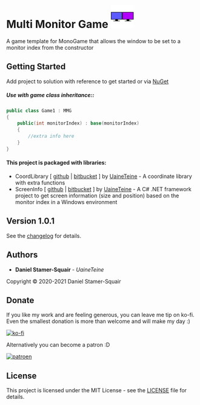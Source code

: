 # Multi Monitor Game <img src="https://raw.githubusercontent.com/uaineteine/MultiMonitorGame/release/icon/MMG.png" alt="drawing" width="60"/>

A game template for MonoGame that allows the window to be set to a monitor index from the constructor

## Getting Started

Add project to solution with reference to get started or via [NuGet](https://www.nuget.org/packages/Uaine.ScreenScraper/)

##### Use with game class inheritance::
```csharp
public class Game1 : MMG
{
    public(int monitorIndex) : base(monitorIndex)
    {
        //extra info here
    }
}
```

#### This project is packaged with libraries:

* CoordLibrary [ [github](https://github.com/uaineteine/Coord) | [bitbucket](https://bitbucket.org/uaineteinestudio/coordlibrary/) ] by [UaineTeine](https://bitbucket.org/uaineteinestudio/) - A coordinate library with extra functions
* ScreenInfo [ [github](https://github.com/uaineteine/ScreenInfo) | [bitbucket](https://bitbucket.org/uaineteinestudio/screeninfo) ] by [UaineTeine](https://bitbucket.org/uaineteinestudio/) - A C# .NET framework project to get screen information (size and position) based on the monitor index in a Windows environment

## Version 1.0.1

See the [changelog](changelog.txt) for details.

## Authors

* **Daniel Stamer-Squair** - *UaineTeine*

Copyright © 2020-2021 Daniel Stamer-Squair

## Donate

If you like my work and are feeling generous, you can leave me tip on ko-fi. Even the smallest donation is more than welcome and will make my day :)

[![ko-fi](https://ko-fi.com/img/githubbutton_sm.svg)](https://ko-fi.com/C0C43PQ0I)

Alternatively you can become a patron :D

[![patroen](https://i.imgur.com/SWniXXj.png)](https://www.patreon.com/bePatron?u=51145413)

## License

This project is licensed under the MIT License - see the [LICENSE](LICENSE) file for details.

